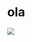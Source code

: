# ola
                                                       
![](https://github.com/jessusgarciar/perro/blob/main/perro.gif)


<!---
jessusgarciar/jessusgarciar is a ✨ special ✨ repository because its `README.md` (this file) appears on your GitHub profile.
You can click the Preview link to take a look at your changes.
--->

